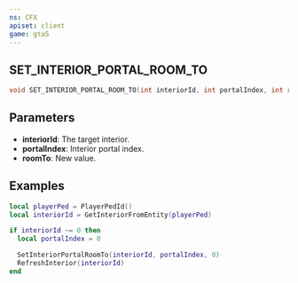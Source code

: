 ```yaml
---
ns: CFX
apiset: client
game: gta5
---
```

## SET_INTERIOR_PORTAL_ROOM_TO

```c
void SET_INTERIOR_PORTAL_ROOM_TO(int interiorId, int portalIndex, int roomTo);
```

## Parameters
* **interiorId**: The target interior.
* **portalIndex**: Interior portal index.
* **roomTo**: New value.

## Examples

```lua
local playerPed = PlayerPedId()
local interiorId = GetInteriorFromEntity(playerPed)

if interiorId ~= 0 then
  local portalIndex = 0

  SetInteriorPortalRoomTo(interiorId, portalIndex, 0)
  RefreshInterior(interiorId)
end
```
